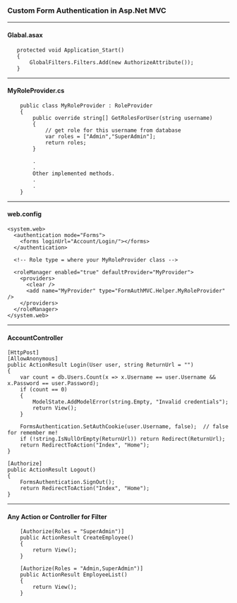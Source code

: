 ### Custom Form Authentication in Asp.Net MVC
-----

#### Glabal.asax

       protected void Application_Start()
       {
           GlobalFilters.Filters.Add(new AuthorizeAttribute());
       }


----------
#### MyRoleProvider.cs

        public class MyRoleProvider : RoleProvider
        {
            public override string[] GetRolesForUser(string username)
            {
                // get role for this username from database
                var roles = ["Admin","SuperAdmin"];
                return roles;
            }
            
            .
            .
            Other implemented methods.
            .
            .
        }


----------
#### web.config
    <system.web>
      <authentication mode="Forms">
        <forms loginUrl="Account/Login/"></forms>
      </authentication>
      
      <!-- Role type = where your MyRoleProvider class -->
      
      <roleManager enabled="true" defaultProvider="MyProvider">
        <providers>
          <clear />
          <add name="MyProvider" type="FormAuthMVC.Helper.MyRoleProvider" />
        </providers>
      </roleManager>
    </system.web>

----------

#### AccountController

    [HttpPost]
    [AllowAnonymous]
    public ActionResult Login(User user, string ReturnUrl = "")
    {
        var count = db.Users.Count(x => x.Username == user.Username && x.Password == user.Password);
        if (count == 0)
        {
            ModelState.AddModelError(string.Empty, "Invalid credentials");
            return View();
        }
        
        FormsAuthentication.SetAuthCookie(user.Username, false);  // false for remember me!
        if (!string.IsNullOrEmpty(ReturnUrl)) return Redirect(ReturnUrl);
        return RedirectToAction("Index", "Home");
    }

    [Authorize]
    public ActionResult Logout()
    {
        FormsAuthentication.SignOut();
        return RedirectToAction("Index", "Home");
    }


----------
#### Any Action or Controller for Filter
        [Authorize(Roles = "SuperAdmin")]
        public ActionResult CreateEmployee()
        {
            return View();
        }

        [Authorize(Roles = "Admin,SuperAdmin")]
        public ActionResult EmployeeList()
        {
            return View();
        }
